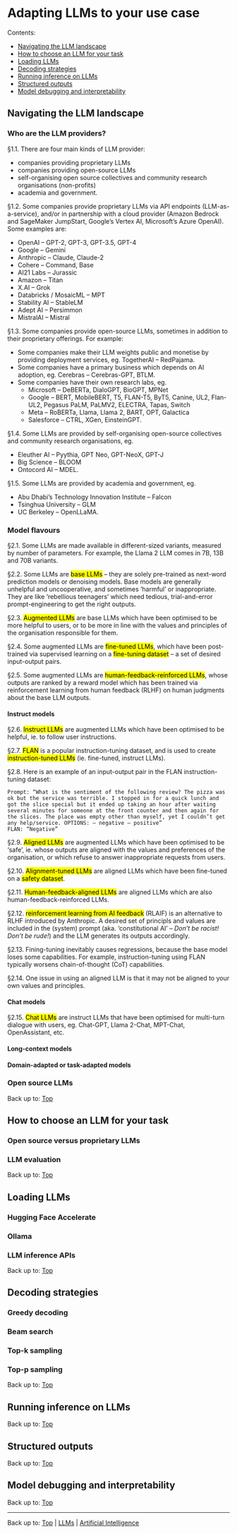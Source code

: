 # Adapting LLMs to your use case

Contents:
- [Navigating the LLM landscape](#navigating-the-llm-landscape)
- [How to choose an LLM for your task](#how-to-choose-an-llm-for-your-task)
- [Loading LLMs](#loading-llms)
- [Decoding strategies](#decoding-strategies)
- [Running inference on LLMs](#running-inference-on-llms)
- [Structured outputs](#structured-outputs)
- [Model debugging and interpretability](#model-debugging-and-interpretability)

## Navigating the LLM landscape

### Who are the LLM providers?

§1.1. There are four main kinds of LLM provider:
- companies providing proprietary LLMs
- companies providing open-source LLMs
- self-organising open source collectives and community research organisations (non-profits)
- academia and government.

§1.2. Some companies provide proprietary LLMs via API endpoints (LLM-as-a-service), and/or in partnership with a cloud provider (Amazon Bedrock and SageMaker JumpStart, Google’s Vertex AI, Microsoft’s Azure OpenAI). Some examples are:
  - OpenAI – GPT-2, GPT-3, GPT-3.5, GPT-4
  - Google – Gemini
  - Anthropic – Claude, Claude-2
  - Cohere – Command, Base
  - AI21 Labs – Jurassic
  - Amazon – Titan
  - X.AI – Grok
  - Databricks / MosaicML – MPT
  - Stability AI – StableLM
  - Adept AI – Persimmon
  - MistralAI – Mistral

§1.3. Some companies provide open-source LLMs, sometimes in addition to their proprietary offerings. For example: 
  - Some companies make their LLM weights public and monetise by providing deployment services, eg. TogetherAI – RedPajama.
  - Some companies have a primary business which depends on AI adoption, eg. Cerebras – Cerebras-GPT, BTLM.
  - Some companies have their own research labs, eg.
    - Microsoft – DeBERTa, DialoGPT, BioGPT, MPNet
    - Google – BERT, MobileBERT, T5, FLAN-T5, ByT5, Canine, UL2, Flan-UL2, Pegasus PaLM, PaLMV2, ELECTRA, Tapas, Switch
    - Meta – RoBERTa, Llama, Llama 2, BART, OPT, Galactica
    - Salesforce – CTRL, XGen, EinsteinGPT.

§1.4. Some LLMs are provided by self-organising open-source collectives and community research organisations, eg.
  - Eleuther AI – Pyythia, GPT Neo, GPT-NeoX, GPT-J
  - Big Science – BLOOM
  - Ontocord AI – MDEL.

§1.5. Some LLMs are provided by academia and government, eg.
  - Abu Dhabi’s Technology Innovation Institute – Falcon
  - Tsinghua University – GLM
  - UC Berkeley – OpenLLaMA.

### Model flavours

§2.1. Some LLMs are made available in different-sized variants, measured by number of parameters. For example, the Llama 2 LLM comes in 7B, 13B and 70B variants.

§2.2. Some LLMs are <mark>base LLMs</mark> – they are solely pre-trained as next-word prediction models or denoising models. Base models are generally unhelpful and uncooperative, and sometimes ‘harmful’ or inappropriate. They are like ‘rebellious teenagers’ which need tedious, trial-and-error prompt-engineering to get the right outputs.

§2.3. <mark>Augmented LLMs</mark> are base LLMs which have been optimised to be more helpful to users, or to be more in line with the values and principles of the organisation responsible for them.

§2.4. Some augmented LLMs are <mark>fine-tuned LLMs</mark>, which have been post-trained via supervised learning on a <mark>fine-tuning dataset</mark> – a set of desired input-output pairs.

§2.5. Some augmented LLMs are <mark>human-feedback-reinforced LLMs</mark>, whose outputs are ranked by a reward model which has been trained via reinforcement learning from human feedback (RLHF) on human judgments about the base LLM outputs.

#### Instruct models

§2.6. <mark>Instruct LLMs</mark> are augmented LLMs which have been optimised to be helpful, ie. to follow user instructions. 

§2.7. <mark>FLAN</mark> is a popular instruction-tuning dataset, and is used to create <mark>instruction-tuned LLMs</mark> (ie. fine-tuned, instruct LLMs).

§2.8. Here is an example of an input-output pair in the FLAN instruction-tuning dataset:
```
Prompt: “What is the sentiment of the following review? The pizza was ok but the service was terrible. I stopped in for a quick lunch and got the slice special but it ended up taking an hour after waiting several minutes for someone at the front counter and then again for the slices. The place was empty other than myself, yet I couldn’t get any help/service. OPTIONS: – negative – positive”
FLAN: “Negative” 
```

§2.9. <mark>Aligned LLMs</mark> are augmented LLMs which have been optimised to be ‘safe’, ie. whose outputs are aligned with the values and preferences of the organisation, or which refuse to answer inappropriate requests from users.

§2.10. <mark>Alignment-tuned LLMs</mark> are aligned LLMs which have been fine-tuned on a <mark>safety dataset</mark>.

§2.11. <mark>Human-feedback-aligned LLMs</mark> are aligned LLMs which are also human-feedback-reinforced LLMs.

§2.12. <mark>reinforcement learning from AI feedback</mark> (RLAIF) is an alternative to RLHF introduced by Anthropic. A desired set of principls and values are included in the (system) prompt (aka. ‘constitutional AI’ – *Don’t be racist! Don’t be rude!*) and the LLM generates its outputs accordingly. 

§2.13. Fining-tuning inevitably causes regressions, because the base model loses some capabilities. For example, instruction-tuning using FLAN typically worsens chain-of-thought (CoT) capabilities.

§2.14. One issue in using an aligned LLM is that it may not be aligned to your own values and principles.

#### Chat models

§2.15. <mark>Chat LLMs</mark> are instruct LLMs that have been optimised for multi-turn dialogue with users, eg. Chat-GPT, Llama 2-Chat, MPT-Chat, OpenAssistant, etc. 

#### Long-context models

#### Domain-adapted or task-adapted models



### Open source LLMs

Back up to: [Top](#)

## How to choose an LLM for your task

### Open source versus proprietary LLMs

### LLM evaluation

Back up to: [Top](#)

## Loading LLMs

### Hugging Face Accelerate

### Ollama

### LLM inference APIs

Back up to: [Top](#)

## Decoding strategies

### Greedy decoding

### Beam search

### Top-k sampling

### Top-p sampling

Back up to: [Top](#)

## Running inference on LLMs

Back up to: [Top](#)

## Structured outputs

Back up to: [Top](#)

## Model debugging and interpretability

Back up to: [Top](#)

----

Back up to: [Top](index.md) | [LLMs](../index.md) | [Artificial Intelligence](../../index.md)
